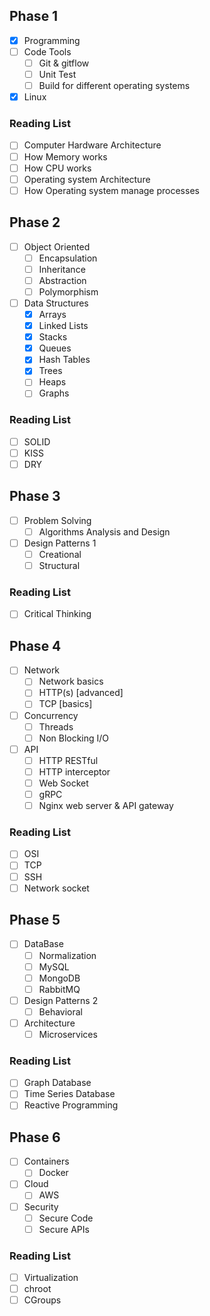## Phase 1
- [x] Programming
- [ ] Code Tools
	- [ ] Git & gitflow
	- [ ] Unit Test
	- [ ] Build for different operating systems
- [x] Linux

### Reading List
- [ ] Computer Hardware Architecture  
- [ ] How Memory works  
- [ ] How CPU works  
- [ ] Operating system Architecture  
- [ ] How Operating system manage processes

## Phase 2
- [ ] Object Oriented
	- [ ] Encapsulation  
	- [ ] Inheritance  
	- [ ] Abstraction  
	- [ ] Polymorphism
- [ ] Data Structures
	- [x] Arrays
	- [x] Linked Lists
	- [x] Stacks
	- [x] Queues
	- [x] Hash Tables
	- [x] Trees
	- [ ] Heaps
	- [ ] Graphs

### Reading List
- [ ] SOLID  
- [ ] KISS  
- [ ] DRY

## Phase 3
- [ ] Problem Solving
	- [ ] Algorithms Analysis and Design
- [ ] Design Patterns 1
	- [ ] Creational
	- [ ] Structural

### Reading List
- [ ] Critical Thinking

## Phase 4
- [ ] Network
	- [ ] Network basics  
	- [ ] HTTP(s) [advanced]
	- [ ] TCP [basics]
- [ ] Concurrency
	- [ ] Threads
	- [ ] Non Blocking I/O
- [ ] API
	- [ ] HTTP RESTful  
	- [ ] HTTP interceptor  
	- [ ] Web Socket  
	- [ ] gRPC  
	- [ ] Nginx web server & API gateway

### Reading List
- [ ] OSI
- [ ] TCP  
- [ ] SSH  
- [ ] Network socket

## Phase 5
- [ ] DataBase
	- [ ] Normalization
	- [ ] MySQL
	- [ ] MongoDB
	- [ ] RabbitMQ
- [ ] Design Patterns 2
	- [ ] Behavioral
- [ ] Architecture
	- [ ] Microservices

### Reading List
- [ ] Graph Database  
- [ ] Time Series Database  
- [ ] Reactive Programming

## Phase 6
- [ ] Containers
	- [ ] Docker
- [ ] Cloud
	- [ ] AWS
- [ ] Security
	- [ ] Secure Code  
	- [ ] Secure APIs

### Reading List
- [ ] Virtualization  
- [ ] chroot  
- [ ] CGroups